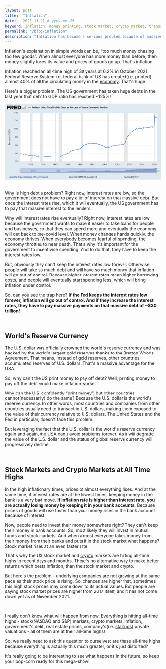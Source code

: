 ```yaml
---
layout: post
title:  "Inflation"
date:   2021-11-21 # yyyy-mm-dd
keyword: inflation, money printing, stock market, crypto market, transitory
permalink: "/blog/inflation"
description: "Inflation has become a serious problem because of massive money printing by the federal bank."
---
```


Inflation's explanation in simple words can be, “too much money chasing too few goods”. When almost everyone has more money than before, then money slightly loses its value and prices of goods go up. That's inflation. 

Inflation reached an all-time high of 30 years at 6.2% in October 2021. Federal Reserve System i.e. federal bank of US has created(i.e. printed) almost 40% of all the circulating money in the <a href="https://prashantkikani.com/blog/economy-and-finance" target="_blank">economy</a>. That's huge.

Here's a bigger problem. The US government has taken huge debts in the last year that debt to GDP ratio has reached ~125%! 

<center><img src="../assets/us_debt_to_gdp.png"/></center>
<br/>

Why is high debt a problem? Right now, interest rates are low, so the government does not have to pay a lot of interest on that massive debt. But once the interest rates rise, which it will eventually, the US government has to pay that massive interest to the lenders.

Why will interest rates rise eventually? Right now, interest rates are low because the government wants to make it easier to take loans for people and businesses, so that they can spend more and eventually the economy will get back to pre-covid level. When money changes hands quickly, the economy thrives. When everybody becomes fearful of spending, the economy throttles to near death. That's why it's important for the government to incentivise spending. And to do that, they have to keep the interest rates low.

But, obviously they can't keep the interest rates low forever. Otherwise, people will take so much debt and will have so much money that inflation will go out of control. Because higher interest rates mean higher borrowing costs, and people will eventually start spending less, which will bring inflation under control. 

So, can you see the trap here? <b>If the Fed keeps the interest rates low forever, inflation will go out of control. And if they increase the interest rates, they have to pay massive payments on that massive debt of ~$30 trillion!</b>

<br/>

## World's Reserve Currency

The U.S. dollar was officially crowned the world's reserve currency and was backed by the world's largest gold reserves thanks to the Bretton Woods Agreement. That means, instead of gold reserves, other countries accumulated reserves of U.S. dollars. That's a massive advantage for the USA.

So, why can't the US print money to pay off debt? Well, printing money to pay off the debt would make inflation worse.

Why can the U.S. confidently “print money”, but other countries cannot(necessarily) do the same? Because the U.S. dollar is the world's reserve currency. In other words, most countries and companies from other countries usually need to transact in U.S. dollars, making them exposed to the value of their currency relative to U.S. dollars. The United States and the Fed in particular, doesn't face this problem.

But leveraging the fact that the U.S. dollar is the world's reserve currency again and again, the USA can't avoid problems forever. As it will degrade the value of the U.S. dollar and the status of global reserve currency will progressively decline.

<br/>

## Stock Markets and Crypto Markets at All Time Highs

In the high inflationary times, prices of almost everything rises. And at the same time, if interest rates are at the lowest times, keeping money in the bank is a very bad move. <b>If inflation rate is higher than interest rate, you are actually losing money by keeping it in your bank accounts</b>. Because prices of goods will rise faster than your money rises in the bank account because of interest.

Now, people need to invest their money somewhere right? They can't keep their money in bank accounts. So, most likely they will invest in mutual funds and stock markets. And when almost everyone takes money from their money from their banks and puts it in the stock market what happens? Stock market rises at an even faster rate.

That's why the US stock market and <a href="https://prashantkikani.com/blog/crypto-is-inevitable" target="_blank">crypto</a> markets are hitting all-time highs in recent days and months. There's no alternative way to make better returns which beats inflation, than the stock market and crypto.

But here's the problem - underlying companies are not growing at the same pace as their stock price is rising. So, chances are higher that, sometimes this high stock prices may come down to its actual values. But people are saying stock market prices are higher from 2017 itself, and it has not come down yet as of November 2021.  

<br/>

I really don't know what will happen from now. Everything is hitting all-time highs - stock(NASDAQ and S&P) markets, crypto markets, inflation, government's debt, real estate prices, company's(i.e. <a href="https://prashantkikani.com/blog/startup-ecosystem" target="_blank">startups</a>) private valuations - all of them are at their all-time highs!

So, we really need to ask this question to ourselves: are these all-time highs because everything is actually this much greater, or it's just distorted?

It's really going to be interesting to see what happens in the future, so keep your pop-corn ready for this mega-show! 





